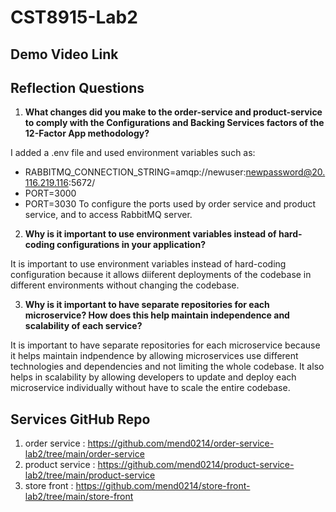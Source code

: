 # CST8915-Lab2

## Demo Video Link

## Reflection Questions

1. **What changes did you make to the order-service and product-service to comply with the Configurations and Backing Services factors of the 12-Factor App methodology?**

I added a .env file and used environment variables such as: 
* RABBITMQ_CONNECTION_STRING=amqp://newuser:newpassword@20.116.219.116:5672/
* PORT=3000
* PORT=3030
To configure the ports used by order service and product service, and to access RabbitMQ server.

2. **Why is it important to use environment variables instead of hard-coding configurations in your application?**

It is important to use environment variables instead of hard-coding configuration because it allows diiferent deployments of the codebase in different environments without changing the codebase.

3. **Why is it important to have separate repositories for each microservice? How does this help maintain independence and scalability of each service?**

It is important to have separate repositories for each microservice because it helps maintain indpendence by allowing microservices use different technologies and dependencies and not limiting the whole codebase. It also helps in scalability by allowing developers to update and deploy each microservice individually without have to scale the entire codebase.

## Services GitHub Repo

1. order service : https://github.com/mend0214/order-service-lab2/tree/main/order-service
2. product service : https://github.com/mend0214/product-service-lab2/tree/main/product-service
3. store front : https://github.com/mend0214/store-front-lab2/tree/main/store-front